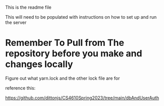 This is the readme file

This will need to be populated with instructions on how to set up and 
run the server


# **Remember To Pull from The repository before you make and changes locally**

Figure out what yarn.lock and the other lock file are for 



reference this:

https://github.com/dittonjs/CS4610Spring2023/tree/main/dbAndUserAuth

